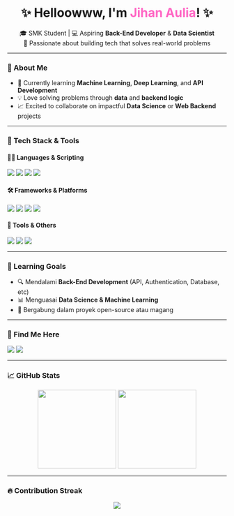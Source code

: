 <h1 align="center">✨ Helloowww, I'm <span style="color:#ff66c4;">Jihan Aulia</span>! ✨</h1>

<p align="center">
  🎓 SMK Student | 💻 Aspiring <strong>Back-End Developer</strong> & <strong>Data Scientist</strong><br>
  🌱 Passionate about building tech that solves real-world problems
</p>

---

### 🌟 About Me

- 🔧 Currently learning **Machine Learning**, **Deep Learning**, and **API Development**
- 💡 Love solving problems through **data** and **backend logic**
- 📈 Excited to collaborate on impactful **Data Science** or **Web Backend** projects

---

### 🧠 Tech Stack & Tools

#### 👩‍💻 Languages & Scripting
<p>
  <img src="https://img.shields.io/badge/PHP-777BB4?style=flat&logo=php&logoColor=white"/>
  <img src="https://img.shields.io/badge/JavaScript-F7DF1E?style=flat&logo=javascript&logoColor=black"/>
  <img src="https://img.shields.io/badge/SQL-4479A1?style=flat&logo=mysql&logoColor=white"/>
  <img src="https://img.shields.io/badge/Python-3776AB?style=flat&logo=python&logoColor=white"/>
</p>

#### 🛠 Frameworks & Platforms
<p>
  <img src="https://img.shields.io/badge/Laravel-F55247?style=flat&logo=laravel&logoColor=white"/>
  <img src="https://img.shields.io/badge/Android-3DDC84?style=flat&logo=android&logoColor=white"/>
  <img src="https://img.shields.io/badge/Blender-F5792A?style=flat&logo=blender&logoColor=white"/>
  <img src="https://img.shields.io/badge/Unity-000000?style=flat&logo=unity&logoColor=white"/>
</p>

#### 🧰 Tools & Others
<p>
  <img src="https://img.shields.io/badge/Git-F05032?style=flat&logo=git&logoColor=white"/>
  <img src="https://img.shields.io/badge/GitHub-181717?style=flat&logo=github&logoColor=white"/>
  <img src="https://img.shields.io/badge/VSCode-007ACC?style=flat&logo=visual-studio-code&logoColor=white"/>
</p>

---

### 🎯 Learning Goals
- 🔍 Mendalami **Back-End Development** (API, Authentication, Database, etc)
- 📊 Menguasai **Data Science & Machine Learning**
- 🤝 Bergabung dalam proyek open-source atau magang

---

### 🔗 Find Me Here
<p>
  <a href="https://www.instagram.com/jiannnala/"><img src="https://img.shields.io/badge/Instagram-E4405F?style=flat&logo=instagram&logoColor=white"/></a>
  <a href="https://x.com/annalaaya"><img src="https://img.shields.io/badge/Twitter-1DA1F2?style=flat&logo=twitter&logoColor=white"/></a>
</p>

---

### 📈 GitHub Stats
<p align="center">
  <img src="https://github-readme-stats.vercel.app/api?username=Najiann&show_icons=true&theme=radical&hide_border=true" height="180"/>
  <img src="https://github-readme-stats.vercel.app/api/top-langs/?username=Najiann&layout=compact&theme=radical&hide_border=true" height="180"/>
</p>

---

### 🔥 Contribution Streak
<p align="center">
  <img src="https://github-readme-streak-stats.herokuapp.com?user=Najiann&theme=radical&hide_border=true"/>
</p>
